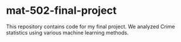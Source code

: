 # mat-502-final-project
This repository contains code for my final project. We analyzed Crime statistics using various machine learning methods.
